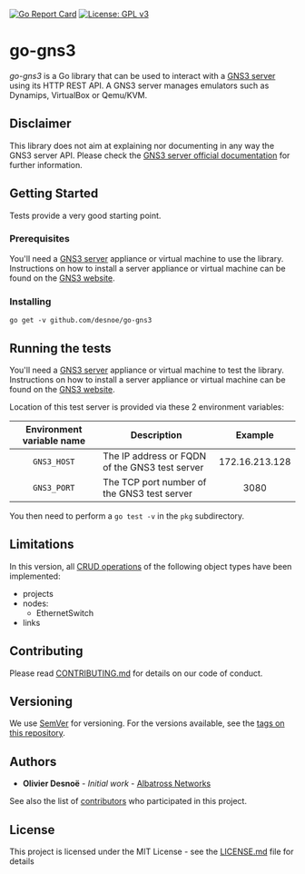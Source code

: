 [![Go Report Card](https://goreportcard.com/badge/github.com/desnoe/go-gns3)](https://goreportcard.com/report/github.com/desnoe/go-gns3)
[![License: GPL v3](https://img.shields.io/badge/License-GPLv3-blue.svg)](https://www.gnu.org/licenses/gpl-3.0)

# go-gns3

*go-gns3* is a Go library that can be used to interact with a [GNS3 server](https://github.com/GNS3/gns3-server) using its HTTP REST API. A GNS3 server manages emulators such as Dynamips, VirtualBox or Qemu/KVM.

## Disclaimer

This library does not aim at explaining nor documenting in any way the GNS3 server API. Please check the [GNS3 server official documentation](https://gns3-server.readthedocs.io/en/latest/index.html) for further information.

## Getting Started

Tests provide a very good starting point.

### Prerequisites

You'll need a [GNS3 server](https://github.com/GNS3/gns3-server) appliance or virtual machine to use the library. Instructions on how to install a server appliance or virtual machine can be found on the [GNS3 website](https://www.gns3.com/).

### Installing

```
go get -v github.com/desnoe/go-gns3
```

## Running the tests

You'll need a [GNS3 server](https://github.com/GNS3/gns3-server) appliance or virtual machine to test the library. Instructions on how to install a server appliance or virtual machine can be found on the [GNS3 website](https://www.gns3.com/).

Location of this test server is provided via these 2 environment variables:

| Environment variable name | Description                                    | Example        |
|:-------------------------:|------------------------------------------------|:--------------:|
| `GNS3_HOST`               | The IP address or FQDN of the GNS3 test server | 172.16.213.128 |
| `GNS3_PORT`               | The TCP port number of the GNS3 test server    |       3080     |

You then need to perform a `go test -v` in the `pkg` subdirectory.

## Limitations

In this version, all [CRUD operations](https://en.wikipedia.org/wiki/Create,_read,_update_and_delete) of the following object types have been implemented:
- projects
- nodes:
    * EthernetSwitch
- links

## Contributing

Please read [CONTRIBUTING.md](CONTRIBUTING.md) for details on our code of conduct.

## Versioning

We use [SemVer](http://semver.org/) for versioning. For the versions available, see the [tags on this repository](https://github.com/desnoe/go-gns3/tags). 

## Authors

* **Olivier Desnoë** - *Initial work* - [Albatross Networks](http://albatross-networks.com)

See also the list of [contributors](https://github.com/desnoe/go-gns3/contributors) who participated in this project.

## License

This project is licensed under the MIT License - see the [LICENSE.md](LICENSE.md) file for details

